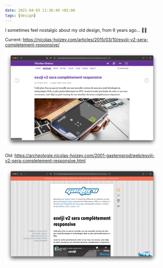 ```yaml
---
date: 2021-04-03 11:36:49 +02:00
tags: [design]
---
```


I sometimes feel nostalgic about my old design, from 6 years ago… 🤷‍♂️

Current:
<https://nicolas-hoizey.com/articles/2015/03/10/esviji-v2-sera-completement-responsive/>

![The site design in 2021.](site-design-2021.png)

Old:
<https://archeologie.nicolas-hoizey.com/2001-gasteroprod/web/esviji-v2-sera-completement-responsive.html>

![The site design in 2015.](site-design-2015.png)

